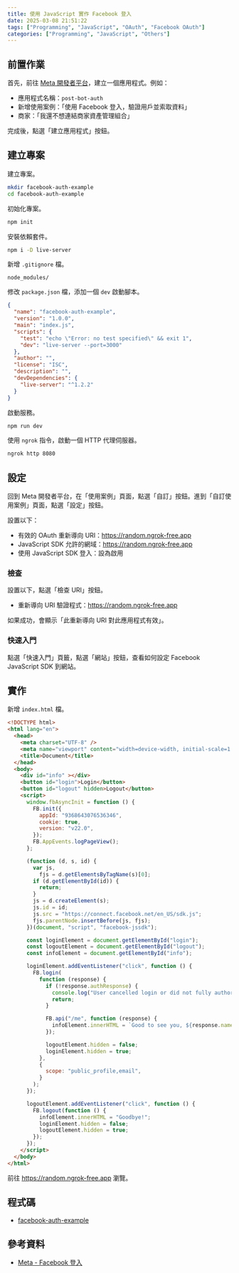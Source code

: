 ```yaml
---
title: 使用 JavaScript 實作 Facebook 登入
date: 2025-03-08 21:51:22
tags: ["Programming", "JavaScript", "OAuth", "Facebook OAuth"]
categories: ["Programming", "JavaScript", "Others"]
---
```


## 前置作業

首先，前往 [Meta 開發者平台](https://developers.facebook.com/apps)，建立一個應用程式。例如：

- 應用程式名稱：`post-bot-auth`
- 新增使用案例：「使用 Facebook 登入，驗證用戶並索取資料」
- 商家：「我還不想連結商家資產管理組合」

完成後，點選「建立應用程式」按鈕。

## 建立專案

建立專案。

```bash
mkdir facebook-auth-example
cd facebook-auth-example
```

初始化專案。

```bash
npm init
```

安裝依賴套件。

```bash
npm i -D live-server
```

新增 `.gitignore` 檔。

```env
node_modules/
```

修改 `package.json` 檔，添加一個 `dev` 啟動腳本。

```json
{
  "name": "facebook-auth-example",
  "version": "1.0.0",
  "main": "index.js",
  "scripts": {
    "test": "echo \"Error: no test specified\" && exit 1",
    "dev": "live-server --port=3000"
  },
  "author": "",
  "license": "ISC",
  "description": "",
  "devDependencies": {
    "live-server": "^1.2.2"
  }
}
```

啟動服務。

```bash
npm run dev
```

使用 `ngrok` 指令，啟動一個 HTTP 代理伺服器。

```bash
ngrok http 8080
```

## 設定

回到 Meta 開發者平台，在「使用案例」頁面，點選「自訂」按鈕。進到「自訂使用案例」頁面，點選「設定」按鈕。

設置以下：

- 有效的 OAuth 重新導向 URI：<https://random.ngrok-free.app>
- JavaScript SDK 允許的網域：<https://random.ngrok-free.app>
- 使用 JavaScript SDK 登入：設為啟用

### 檢查

設置以下，點選「檢查 URI」按鈕。

- 重新導向 URI 驗證程式：<https://random.ngrok-free.app>

如果成功，會顯示「此重新導向 URI 對此應用程式有效」。

### 快速入門

點選「快速入門」頁籤，點選「網站」按鈕，查看如何設定 Facebook JavaScript SDK 到網站。

## 實作

新增 `index.html` 檔。

```html
<!DOCTYPE html>
<html lang="en">
  <head>
    <meta charset="UTF-8" />
    <meta name="viewport" content="width=device-width, initial-scale=1.0" />
    <title>Document</title>
  </head>
  <body>
    <div id="info" ></div>
    <button id="login">Login</button>
    <button id="logout" hidden>Logout</button>
    <script>
      window.fbAsyncInit = function () {
        FB.init({
          appId: "9368643076536346",
          cookie: true,
          version: "v22.0",
        });
        FB.AppEvents.logPageView();
      };

      (function (d, s, id) {
        var js,
          fjs = d.getElementsByTagName(s)[0];
        if (d.getElementById(id)) {
          return;
        }
        js = d.createElement(s);
        js.id = id;
        js.src = "https://connect.facebook.net/en_US/sdk.js";
        fjs.parentNode.insertBefore(js, fjs);
      })(document, "script", "facebook-jssdk");

      const loginElement = document.getElementById("login");
      const logoutElement = document.getElementById("logout");
      const infoElement = document.getElementById("info");

      loginElement.addEventListener("click", function () {
        FB.login(
          function (response) {
            if (!response.authResponse) {
              console.log("User cancelled login or did not fully authorize.");
              return;
            }

            FB.api("/me", function (response) {
              infoElement.innerHTML = `Good to see you, ${response.name}.`;
            });

            logoutElement.hidden = false;
            loginElement.hidden = true;
          },
          {
            scope: "public_profile,email",
          }
        );
      });

      logoutElement.addEventListener("click", function () {
        FB.logout(function () {
          infoElement.innerHTML = "Goodbye!";
          loginElement.hidden = false;
          logoutElement.hidden = true;
        });
      });
    </script>
  </body>
</html>
```

前往 <https://random.ngrok-free.app> 瀏覽。

## 程式碼

- [facebook-auth-example](https://github.com/memochou1993/facebook-auth-example)

## 參考資料

- [Meta - Facebook 登入](https://developers.facebook.com/docs/facebook-login/web)
